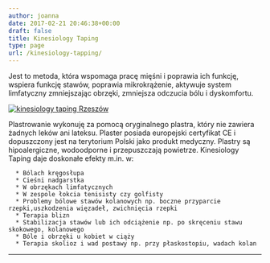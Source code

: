 ```yaml
---
author: joanna
date: 2017-02-21 20:46:38+00:00
draft: false
title: Kinesiology Taping
type: page
url: /kinesiology-tapping/
---
```


Jest to metoda, która wspomaga pracę mięśni i poprawia ich funkcję, wspiera funkcję stawów, poprawia mikrokrążenie, aktywuje system limfatyczny
zmniejszając obrzęki, zmniejsza odczucia bólu i dyskomfortu.

[![kinesiology taping Rzeszów](http://fizjoterapia-rzeszow.com.pl/wp-content/uploads/2017/02/zza-300x68.jpg)
](http://fizjoterapia-rzeszow.com.pl/wp-content/uploads/2017/02/zza.jpg)

Plastrowanie wykonuję za pomocą oryginalnego plastra, który nie zawiera żadnych leków ani lateksu. Plaster posiada europejski certyfikat CE i dopuszczony jest na terytorium Polski jako produkt medyczny. Plastry są hipoalergiczne, wodoodporne i przepuszczają powietrze.
Kinesiology Taping daje doskonałe efekty m.in. w:



 	  * Bólach kręgosłupa
 	  * Cieśni nadgarstka
 	  * W obrzękach limfatycznych
 	  * W zespole łokcia tenisisty czy golfisty
 	  * Problemy bólowe stawów kolanowych np. boczne przyparcie rzepki,uszkodzenia więzadeł, zwichnięcia rzepki
 	  * Terapia blizn
 	  * Stabilizacja stawów lub ich odciążenie np. po skręceniu stawu skokowego, kolanowego
 	  * Bóle i obrzęki u kobiet w ciąży
 	  * Terapia skolioz i wad postawy np. przy płaskostopiu, wadach kolan





* * *
